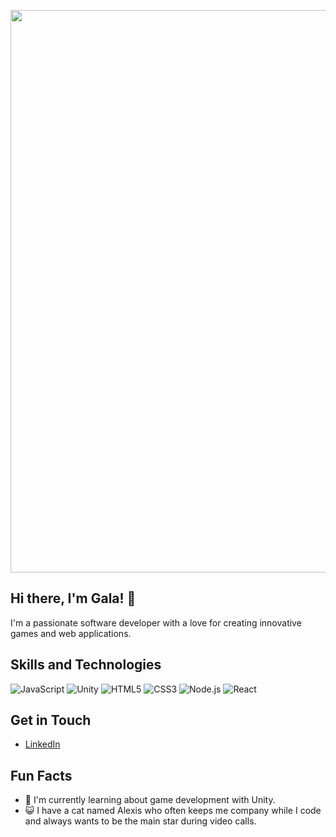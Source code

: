 <p align="center">
  <img src="https://upwork-usw2-prod-agora-file-storage.s3.us-west-2.amazonaws.com/profile/portfolio/thumbnail/859f6357c25eefa7813ae828de6d1359?response-content-disposition=inline%3B%20filename%3D%22image_original%22%3B%20filename%2A%3Dutf-8%27%27image_original&X-Amz-Security-Token=IQoJb3JpZ2luX2VjEMj%2F%2F%2F%2F%2F%2F%2F%2F%2F%2FwEaCXVzLXdlc3QtMiJHMEUCIB8coqj0uLhHlS0x92I%2BK9nPrTovuErF9XvZ%2BU0DHSbLAiEAwsB7ikOyyNIyLaK8Lj%2BpQfeHlF8jdCvzXlMk92Cd5koqmQUI0f%2F%2F%2F%2F%2F%2F%2F%2F%2F%2FARAAGgw3Mzk5MzkxNzM4MTkiDCd5Zx9hJPtTCus3LCrtBHzINn98vOutnTeqw6dsZWGkKDz9eWUz26%2FZH8sEJmyysLObHG8JexaQbGBpJpxd1sV1Ef%2BDCI86yNwRZG9welvBHaotCGhcGRqPYRw0yPx%2BZVYOuKLtDiUPEkiSpRMDgM764buDvBUcKpP9cDQGBz33i5uOP1esJDVS7WDdJl8VCbbuxdk78v2G6GPK4EOvHW8SmJSvMlgsKOHTmGS%2B8nSU8p8JP2MroCV4KfY8Px%2FDOTVhzszoYlCrYcpo2zbflYobD7cCpi0%2FuOtHUgwWpMfPVZOCSqcGuBSuEm8%2BohkOvg%2Fl0OpGWEytV9KCeheUAcI%2Be0jOlXOe7RAC9ogn%2Bi5BHqzJ8hrdIltIYEAUv%2B8DpsIrxEiYci2JOFvKUcJLaBcXOfZaL9o%2FZpogUi%2FY2992u0Wx6aDgdaKIGlQzwuEEGoW1b23lNkE%2B9XSSGcuVD3cwOLCsoi5WbzVkKArZIHGkgSBLYguF1Bp9g%2B1MBixt0C5wYdJll6cU9n0CcWWYEU%2FWTbyInfBnhDo1LAvLh2QeBsxy1PN4GJrCnlgFaa5Gai4jct9nwpH3Cv4ccoGlT5u0rTC6AQ4jQd9myCZkjem%2Fq2zm5sgQRA8YlRmKzh1OTYJLHi35tDfSK0rIS0HkHyEsN7Zjm0XZ3BFfT%2FTniL5pjjDthz%2FDXBufzW%2BauvPcXzb9SK%2BBkVZe9BqVW95FPWNPMpkj2NAxLOJZdEIkvObSQbP9FE58pDzYV8NmV%2FAfrjiE1syim%2FwuwfZrmW606PHutWLc9EE4e8k%2BSRG9nx%2FrpMnQeyx5m7MdK%2F2IqxgsNfwTFP0blqoTpviS6TCiisPDBjqbASm1eMuhg0dyp6M7l%2FqhmcxVywevusfCUW9g9TmsOJ249xyOAeXQqG2uNnGe8YDMa4D%2F5gKoM1VRrzZa2vNeai2GcVodHJqzUiCQ3N6QxMDjMLNEfisWXj9bBiMgW7%2FnPOz2hDTs8kFnvhZa10hLEcMHsZrzq2u10njkBJkNwjt613%2FqK6N%2B6GunqdOLEuyCyAsyP%2FB1Rq0YHyZD&X-Amz-Algorithm=AWS4-HMAC-SHA256&X-Amz-Date=20250711T085003Z&X-Amz-SignedHeaders=host&X-Amz-Expires=1799&X-Amz-Credential=ASIA2YR6PYW5XG3LJYHL%2F20250711%2Fus-west-2%2Fs3%2Faws4_request&X-Amz-Signature=df58858bcd2a15182df354bcabe595934738d90712bcabbb3909ea4fd9bbd42c" width="900" height="auto">
</p>

## Hi there, I'm Gala! 👋

I'm a passionate software developer with a love for creating innovative games and web applications.

## Skills and Technologies

![JavaScript](https://img.shields.io/badge/JavaScript-F7DF1E?style=flat-square&logo=javascript&logoColor=black)
![Unity](https://img.shields.io/badge/Unity-100000?style=flat-square&logo=unity&logoColor=white)
![HTML5](https://img.shields.io/badge/HTML5-E34F26?style=flat-square&logo=html5&logoColor=white)
![CSS3](https://img.shields.io/badge/CSS3-1572B6?style=flat-square&logo=css3&logoColor=white)
![Node.js](https://img.shields.io/badge/Node.js-339933?style=flat-square&logo=nodedotjs&logoColor=white)
![React](https://img.shields.io/badge/React-61DAFB?style=flat-square&logo=react&logoColor=black)

## Get in Touch

- [LinkedIn](https://www.linkedin.com/in/gm-kapralova/)

## Fun Facts

- 👾 I'm currently learning about game development with Unity.
- 😺 I have a cat named Alexis who often keeps me company while I code and always wants to be the main star during video calls.
